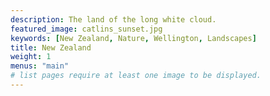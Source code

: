 ```yaml
---
description: The land of the long white cloud.
featured_image: catlins_sunset.jpg
keywords: [New Zealand, Nature, Wellington, Landscapes]
title: New Zealand
weight: 1
menus: "main"
# list pages require at least one image to be displayed.
---
```

